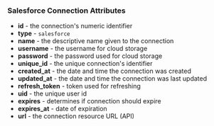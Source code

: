 ### Salesforce Connection Attributes

* **id** - the connection's numeric identifier
* **type** - `salesforce`
* **name** - the descriptive name given to the connection
* **username** - the username for cloud storage
* **password** - the password used for cloud storage
* **unique_id** - the unique connection's identifier
* **created_at** - the date and time the connection was created
* **updated_at** - the date and time the connection was last updated
* **refresh_token** - token used for refreshing
* **uid** - the unique user id
* **expires** - determines if connection should expire
* **expires_at** - date of expiration
* **url** - the connection resource URL (API)
